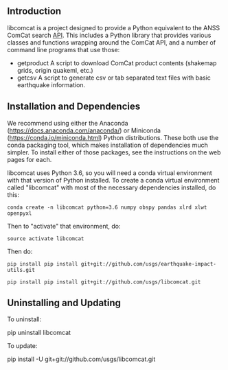 Introduction
------------

libcomcat is a project designed to provide a Python equivalent to the ANSS ComCat search 
<a href="http://comcat.cr.usgs.gov/fdsnws/event/1/">API</a>.  This includes a Python library
that provides various classes and functions wrapping around the ComCat API, and a number of command
line programs that use those:

 * getproduct A script to download ComCat product contents (shakemap grids, origin quakeml, etc.)
 * getcsv A script to generate csv or tab separated text files with basic earthquake information.


Installation and Dependencies
-----------------------------

We recommend using either the Anaconda (https://docs.anaconda.com/anaconda/) or
Miniconda (https://conda.io/miniconda.html) Python distributions.  These both use the
conda packaging tool, which makes installation of dependencies much simpler. To install
either of those packages, see the instructions on the web pages for each.

libcomcat uses Python 3.6, so you will need a conda virtual environment with that
version of Python installed.  To create a conda virtual environment called "libcomcat"
with most of the necessary dependencies installed, do this:

`conda create -n libcomcat python=3.6 numpy obspy pandas xlrd xlwt openpyxl`

Then to "activate" that environment, do:

`source activate libcomcat`

Then do:

`pip install pip install git+git://github.com/usgs/earthquake-impact-utils.git`

`pip install pip install git+git://github.com/usgs/libcomcat.git`

Uninstalling and Updating
-------------------------

To uninstall:

pip uninstall libcomcat

To update:

pip install -U git+git://github.com/usgs/libcomcat.git


